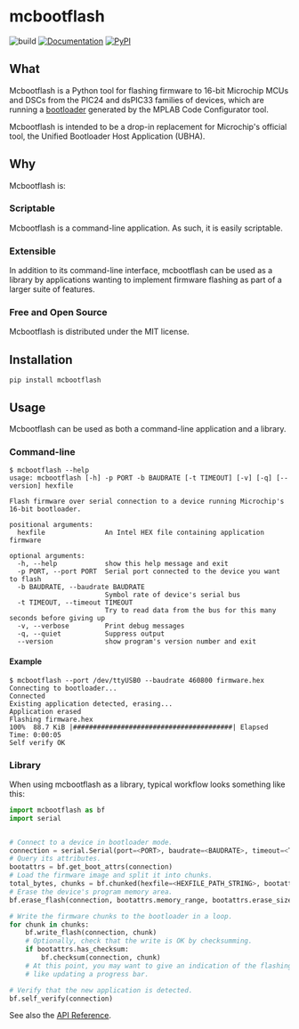 # mcbootflash

![build](https://github.com/bessman/mcbootflash/actions/workflows/main.yml/badge.svg)
[![Documentation](https://img.shields.io/badge/doc-latest-blue.svg)](https://bessman.github.io/mcbootflash/)
[![PyPI](https://img.shields.io/pypi/v/mcbootflash.svg)](https://pypi.org/project/mcbootflash/)

## What

Mcbootflash is a Python tool for flashing firmware to 16-bit Microchip MCUs and DSCs
from the PIC24 and dsPIC33 families of devices, which are running a
[bootloader](https://www.microchip.com/en-us/software-library/16-bit-bootloader)
generated by the MPLAB Code Configurator tool.

Mcbootflash is intended to be a drop-in replacement for Microchip's official tool, the
Unified Bootloader Host Application (UBHA).

## Why

Mcbootflash is:

### Scriptable

Mcbootflash is a command-line application. As such, it is easily scriptable.

### Extensible

In addition to its command-line interface, mcbootflash can be used as a library by
applications wanting to implement firmware flashing as part of a larger suite of
features.

### Free and Open Source

Mcbootflash is distributed under the MIT license.

## Installation

`pip install mcbootflash`

## Usage

Mcbootflash can be used as both a command-line application and a library.

### Command-line

```shellsession
$ mcbootflash --help
usage: mcbootflash [-h] -p PORT -b BAUDRATE [-t TIMEOUT] [-v] [-q] [--version] hexfile

Flash firmware over serial connection to a device running Microchip's 16-bit bootloader.

positional arguments:
  hexfile               An Intel HEX file containing application firmware

optional arguments:
  -h, --help            show this help message and exit
  -p PORT, --port PORT  Serial port connected to the device you want to flash
  -b BAUDRATE, --baudrate BAUDRATE
                        Symbol rate of device's serial bus
  -t TIMEOUT, --timeout TIMEOUT
                        Try to read data from the bus for this many seconds before giving up
  -v, --verbose         Print debug messages
  -q, --quiet           Suppress output
  --version             show program's version number and exit
```

#### Example

```shellsession
$ mcbootflash --port /dev/ttyUSB0 --baudrate 460800 firmware.hex
Connecting to bootloader...
Connected
Existing application detected, erasing...
Application erased
Flashing firmware.hex
100%  88.7 KiB |########################################| Elapsed Time: 0:00:05
Self verify OK
```

### Library

When using mcbootflash as a library, typical workflow looks something like this:

``` py
import mcbootflash as bf
import serial


# Connect to a device in bootloader mode.
connection = serial.Serial(port=<PORT>, baudrate=<BAUDRATE>, timeout=<TIMEOUT>)
# Query its attributes.
bootattrs = bf.get_boot_attrs(connection)
# Load the firmware image and split it into chunks.
total_bytes, chunks = bf.chunked(hexfile=<HEXFILE_PATH_STRING>, bootattrs)
# Erase the device's program memory area.
bf.erase_flash(connection, bootattrs.memory_range, bootattrs.erase_size)

# Write the firmware chunks to the bootloader in a loop.
for chunk in chunks:
    bf.write_flash(connection, chunk)
    # Optionally, check that the write is OK by checksumming.
    if bootattrs.has_checksum:
        bf.checksum(connection, chunk)
    # At this point, you may want to give an indication of the flashing progress,
    # like updating a progress bar.

# Verify that the new application is detected.
bf.self_verify(connection)
```

See also the [API Reference](https://bessman.github.io/mcbootflash/api/).